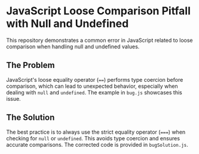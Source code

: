 # JavaScript Loose Comparison Pitfall with Null and Undefined

This repository demonstrates a common error in JavaScript related to loose comparison when handling null and undefined values.

## The Problem

JavaScript's loose equality operator (`==`) performs type coercion before comparison, which can lead to unexpected behavior, especially when dealing with `null` and `undefined`. The example in `bug.js` showcases this issue.

## The Solution

The best practice is to always use the strict equality operator (`===`) when checking for `null` or `undefined`. This avoids type coercion and ensures accurate comparisons. The corrected code is provided in `bugSolution.js`.